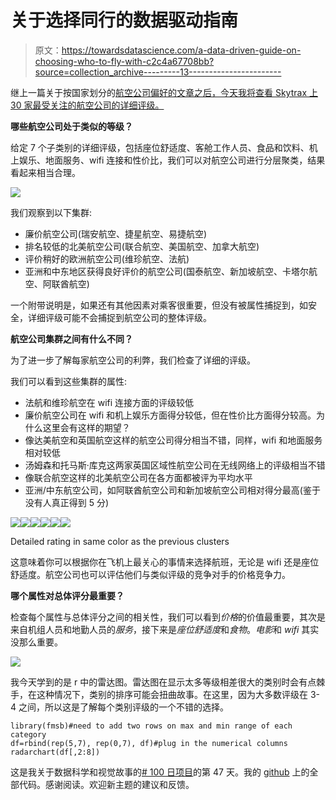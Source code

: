 # 关于选择同行的数据驱动指南

> 原文：<https://towardsdatascience.com/a-data-driven-guide-on-choosing-who-to-fly-with-c2c4a67708bb?source=collection_archive---------13----------------------->

继上一篇关于按国家划分的[航空公司偏好的文章之后，今天我将查看 Skytrax 上 30 家最受关注的航空公司的详细评级。](https://medium.com/@yanhann10/do-people-like-their-own-countries-airlines-9e1a40d494ba)

**哪些航空公司处于类似的等级？**

给定 7 个子类别的详细评级，包括座位舒适度、客舱工作人员、食品和饮料、机上娱乐、地面服务、wifi 连接和性价比，我们可以对航空公司进行分层聚类，结果看起来相当合理。

![](img/28e8097c6fc63da4b5dbcb62636311bc.png)

我们观察到以下集群:

*   廉价航空公司(瑞安航空、捷星航空、易捷航空)
*   排名较低的北美航空公司(联合航空、美国航空、加拿大航空)
*   评价稍好的欧洲航空公司(维珍航空、法航)
*   亚洲和中东地区获得良好评价的航空公司(国泰航空、新加坡航空、卡塔尔航空、阿联酋航空)

一个附带说明是，如果还有其他因素对乘客很重要，但没有被属性捕捉到，如安全，详细评级可能不会捕捉到航空公司的整体评级。

**航空公司集群之间有什么不同？**

为了进一步了解每家航空公司的利弊，我们检查了详细的评级。

我们可以看到这些集群的属性:

*   法航和维珍航空在 wifi 连接方面的评级较低
*   廉价航空公司在 wifi 和机上娱乐方面得分较低，但在性价比方面得分较高。为什么这里会有这样的期望？
*   像达美航空和英国航空这样的航空公司得分相当不错，同样，wifi 和地面服务相对较低
*   汤姆森和托马斯·库克这两家英国区域性航空公司在无线网络上的评级相当不错
*   像联合航空这样的北美航空公司在各方面都被评为平均水平
*   亚洲/中东航空公司，如阿联酋航空公司和新加坡航空公司相对得分最高(鉴于没有人真正得到 5 分)

![](img/465163d5275554102a308ed54fc20321.png)![](img/32af9d376d057446fbf1b6d9418f9df9.png)![](img/b50f98fcfebc48f3f704ab6cf15f8710.png)![](img/de5b89ec2567cd48fda945e9c1a1d978.png)![](img/5c7dd23cbb51505bc4ef8f70f54233f7.png)![](img/6a44bf3ca98a09113949ee352f8caf01.png)

Detailed rating in same color as the previous clusters

这意味着你可以根据你在飞机上最关心的事情来选择航班，无论是 wifi 还是座位舒适度。航空公司也可以评估他们与类似评级的竞争对手的价格竞争力。

**哪个属性对总体评分最重要？**

检查每个属性与总体评分之间的相关性，我们可以看到*价格*的价值最重要，其次是来自机组人员和地勤人员的*服务*，接下来是*座位舒适度*和*食物*。*电影*和 *wifi* 其实没那么重要。

![](img/067a3409e0d2131cc6d9b6b13750d584.png)

我今天学到的是 r 中的雷达图。雷达图在显示太多等级相差很大的类别时会有点棘手，在这种情况下，类别的排序可能会扭曲故事。在这里，因为大多数评级在 3-4 之间，所以这是了解每个类别评级的一个不错的选择。

```
library(fmsb)#need to add two rows on max and min range of each category
df=rbind(rep(5,7), rep(0,7), df)#plug in the numerical columns
radarchart(df[,2:8])
```

这是我关于数据科学和视觉故事的[# 100 日项目](https://medium.com/@yanhann10)的第 47 天。我的 [github](https://github.com/yanhann10/opendata_viz) 上的全部代码。感谢阅读。欢迎新主题的建议和反馈。